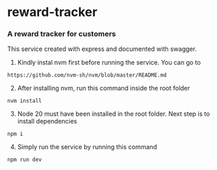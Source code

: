 # reward-tracker

### A reward tracker for customers

This service created with express and documented with swagger.

1. Kindly instal nvm first before running the service. You can go to 
```
https://github.com/nvm-sh/nvm/blob/master/README.md
```

2. After installing nvm, run this command inside the root folder
```
nvm install
```
3. Node 20 must have been installed in the root folder. Next step is to install dependencies
```
npm i
```
4. Simply run the service by running this command
```
npm run dev
```